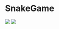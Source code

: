 # SnakeGame
<img src="https://user-images.githubusercontent.com/74255322/117653633-e2c59900-b151-11eb-8e91-376aff15795a.jpg">
<img src="https://user-images.githubusercontent.com/72707885/117653973-ee977680-b1b6-11eb-8d03-3f0a642b60b2.jpg">
